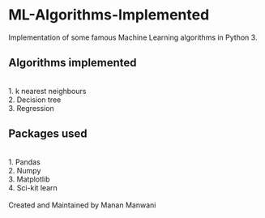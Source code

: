 # ML-Algorithms-Implemented
Implementation of some famous Machine Learning algorithms in Python 3.

## Algorithms implemented


<br>
1. k nearest neighbours
<br>
2. Decision tree
<br>
3. Regression

## Packages used

<br>
1. Pandas
<br>
2. Numpy
<br>
3. Matplotlib
<br>
4. Sci-kit learn
<br><br>
Created and Maintained by Manan Manwani
